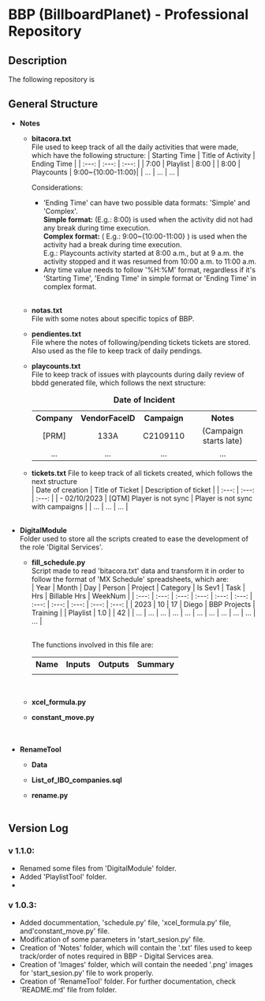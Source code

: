 # BBP (BillboardPlanet) - Professional Repository
## Description
The following repository is 

## General Structure
- **Notes**  
    - **bitacora.txt**  
    File used to keep track of all the daily activities that were made, which have the following structure: 
        | Starting Time | Title of Activity | Ending Time |
        | :---: | :---: | :---: |
        | 7:00  | Playlist | 8:00 |
        | 8:00  | Playcounts | 9:00~{10:00-11:00}|
        | ...  | ... | ... |

        Considerations:  
        - 'Ending Time' can have two possible data formats: 'Simple' and 'Complex'.  
            **Simple format:** (E.g.: 8:00) is used when the activity did not had any break during time execution.  
            **Complex format:** ( E.g.: 9:00~{10:00-11:00} ) is used when the activity had a break during time execution.  
            E.g.: Playcounts activity started at 8:00 a.m., but at 9 a.m. the activity stopped and it was resumed from 10:00 a.m. to 11:00 a.m.  
        - Any time value needs to follow '%H:%M' format, regardless if it's 'Starting Time', 'Ending Time' in simple format or 'Ending Time' in complex format.
    <br>    

    
    - **notas.txt**  
    File with some notes about specific topics of BBP.
    
    - **pendientes.txt**  
    File where the notes of following/pending tickets tickets are stored. Also used as the file to keep track of daily pendings.
    
    - **playcounts.txt**  
    File to keep track of issues with playcounts during daily review of bbdd generated file, which follows the next structure:
        <table style="text-align:center;">
            <caption><b>Date of Incident</b></caption>
            <tr>
                <th>Company</th>
                <th>VendorFaceID</th>
                <th>Campaign</th>
                <th>Notes</th>
            </tr>
            <tr>
                <td>[PRM]</td>
                <td>133A</td>
                <td>C2109110</td>
                <td>(Campaign starts late)</td>
            </tr>
            <tr>
                <td>...</td>
                <td>...</td>
                <td>...</td>
                <td>...</td>
            </tr>
        </table>
    
    - **tickets.txt**
    File to keep track of all tickets created, which follows the next structure     
        | Date of creation | Title of Ticket | Description of ticket |
        | :---: | :---: | :---: |
        | - 02/10/2023  | [QTM] Player is not sync | Player is not sync with campaigns |
        | ...  | ... | ... |
<br><br>



- **DigitalModule**  
    Folder used to store all the scripts created to ease the development of the role 'Digital Services'.

    - **fill_schedule.py**  
        Script made to read 'bitacora.txt' data and transform it in order to follow the format of 'MX Schedule' spreadsheets, which are:<br>
        | Year | Month | Day | Person | Project | Category | Is Sev1 | Task | Hrs | Billable Hrs | WeekNum |
        | :---: | :---: | :---: | :---: | :---: | :---: | :---: | :---: | :---: | :---: | :---: |
        | 2023  | 10 | 17 | Diego | BBP Projects | Training |     | Playlist | 1.0 |     | 42 |
        | ...  | ... | ... | ... | ... | ... | ... | ... | ... | ... | ... |<br><br>
        
        The functions involved in this file are:
            <table style="text-align:center;">
                <tr>
                    <th>Name</th>
                    <th>Inputs</th>
                    <th>Outputs</th>
                    <th>Summary</th>
                </tr>
                <tr>
                    <td>
                </tr>
            </table>
    <br>

    - **xcel_formula.py**  


    - **constant_move.py**  
<br><br>



- **RenameTool**  
    - **Data**  

    - **List_of_IBO_companies.sql**  

    - **rename.py**
<br><br>



## Version Log
### v 1.1.0:  
- Renamed some files from 'DigitalModule' folder.
- Added 'PlaylistTool' folder.
- 

### v 1.0.3:
- Added docummentation, 'schedule.py' file, 'xcel_formula.py' file, and'constant_move.py' file.
- Modification of some parameters in 'start_sesion.py' file.
- Creation of 'Notes' folder, which will contain the '.txt' files used to keep track/order of notes required in BBP - Digital Services area. 
- Creation of 'Images' folder, which will contain the needed '.png' images for 'start_sesion.py' file to work properly.
- Creation of 'RenameTool' folder. For further documentation, check 'README.md' file from folder.
